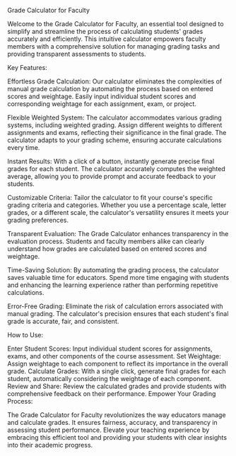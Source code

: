 Grade Calculator for Faculty

Welcome to the Grade Calculator for Faculty, an essential tool designed to simplify and streamline the process of calculating students' grades accurately and efficiently. This intuitive calculator empowers faculty members with a comprehensive solution for managing grading tasks and providing transparent assessments to students.

Key Features:

Effortless Grade Calculation: Our calculator eliminates the complexities of manual grade calculation by automating the process based on entered scores and weightage. Easily input individual student scores and corresponding weightage for each assignment, exam, or project.

Flexible Weighted System: The calculator accommodates various grading systems, including weighted grading. Assign different weights to different assignments and exams, reflecting their significance in the final grade. The calculator adapts to your grading scheme, ensuring accurate calculations every time.

Instant Results: With a click of a button, instantly generate precise final grades for each student. The calculator accurately computes the weighted average, allowing you to provide prompt and accurate feedback to your students.

Customizable Criteria: Tailor the calculator to fit your course's specific grading criteria and categories. Whether you use a percentage scale, letter grades, or a different scale, the calculator's versatility ensures it meets your grading preferences.

Transparent Evaluation: The Grade Calculator enhances transparency in the evaluation process. Students and faculty members alike can clearly understand how grades are calculated based on entered scores and weightage.

Time-Saving Solution: By automating the grading process, the calculator saves valuable time for educators. Spend more time engaging with students and enhancing the learning experience rather than performing repetitive calculations.

Error-Free Grading: Eliminate the risk of calculation errors associated with manual grading. The calculator's precision ensures that each student's final grade is accurate, fair, and consistent.

How to Use:

Enter Student Scores: Input individual student scores for assignments, exams, and other components of the course assessment.
Set Weightage: Assign weightage to each component to reflect its importance in the overall grade.
Calculate Grades: With a single click, generate final grades for each student, automatically considering the weightage of each component.
Review and Share: Review the calculated grades and provide students with comprehensive feedback on their performance.
Empower Your Grading Process:

The Grade Calculator for Faculty revolutionizes the way educators manage and calculate grades. It ensures fairness, accuracy, and transparency in assessing student performance. Elevate your teaching experience by embracing this efficient tool and providing your students with clear insights into their academic progress.

